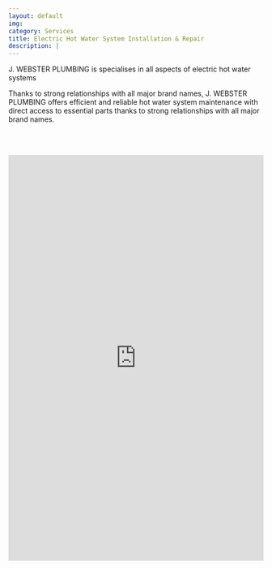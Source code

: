 ```yaml
---
layout: default
img:
category: Services
title: Electric Hot Water System Installation & Repair
description: |
---
```

<p align="left">
J. WEBSTER PLUMBING is specialises in all aspects of electric hot water systems

Thanks to  strong relationships with all major brand names, J. WEBSTER PLUMBING offers efficient and reliable hot water system maintenance with direct access to essential parts thanks to  strong relationships with all major brand names.</p>
<br/><br/>
<iframe frameborder="0" class="juxtapose" width="100%" height="800" src="https://cdn.knightlab.com/libs/juxtapose/latest/embed/index.html?uid=c33f9616-8461-11eb-83c8-ebb5d6f907df"></iframe>
